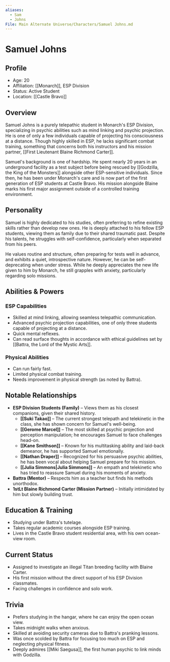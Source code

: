 ```yaml
---
aliases:
  - Sam
  - Johns
File: Main Alternate Universe/Characters/Samuel Johns.md
---
```


# **Samuel Johns**

## Profile

- Age: 20
- Affiliation: [[Monarch]], ESP Division
- Status: Active Student
- Location: [[Castle Bravo]]

## Overview

Samuel Johns is a purely telepathic student in Monarch's ESP Division, specializing in psychic abilities such as mind linking and psychic projection. He is one of only a few individuals capable of projecting his consciousness at a distance. Though highly skilled in ESP, he lacks significant combat training, something that concerns both his instructors and his mission partner, [[First Lieutenant Blaine Richmond Carter]].

Samuel's background is one of hardship. He spent nearly 20 years in an underground facility as a test subject before being rescued by [[Godzilla, the King of the Monsters]] alongside other ESP-sensitive individuals. Since then, he has been under Monarch's care and is now part of the first generation of ESP students at Castle Bravo. His mission alongside Blaine marks his first major assignment outside of a controlled training environment.

## Personality

Samuel is highly dedicated to his studies, often preferring to refine existing skills rather than develop new ones. He is deeply attached to his fellow ESP students, viewing them as family due to their shared traumatic past. Despite his talents, he struggles with self-confidence, particularly when separated from his peers.

He values routine and structure, often preparing for tests well in advance, and exhibits a quiet, introspective nature. However, he can be self-deprecating when under stress. While he deeply appreciates the new life given to him by Monarch, he still grapples with anxiety, particularly regarding solo missions.

## Abilities & Powers

### ESP Capabilities

- Skilled at mind linking, allowing seamless telepathic communication.
- Advanced psychic projection capabilities, one of only three students capable of projecting at a distance.
- Quick mental reflexes.
- Can read surface thoughts in accordance with ethical guidelines set by [[Battra, the Lord of the Mystic Arts]].

### Physical Abilities

- Can run fairly fast.
- Limited physical combat training.
- Needs improvement in physical strength (as noted by Battra).

## Notable Relationships

- **ESP Division Students (Family)** – Views them as his closest companions, given their shared history.
    - **[[Suki Takao]]** – The current strongest telepath and telekinetic in the class, she has shown concern for Samuel's well-being.
    - **[[Gerome Marcel]]** – The most skilled at psychic projection and perception manipulation; he encourages Samuel to face challenges head-on.
    - **[[Kane Smithson]]** – Known for his multitasking ability and laid-back demeanor, he has supported Samuel emotionally.
    - **[[Nathan Draper]]** – Recognized for his persuasive psychic abilities, he has been vocal about helping Samuel prepare for his mission.
    - **[[Julia Simmons|Julia Simmons]]** – An empath and telekinetic who has tried to reassure Samuel during his moments of anxiety.
- **Battra (Mentor)** – Respects him as a teacher but finds his methods unorthodox.
- **1stLt Blaine Richmond Carter (Mission Partner)** – Initially intimidated by him but slowly building trust.

## Education & Training

- Studying under Battra's tutelage.
- Takes regular academic courses alongside ESP training.
- Lives in the Castle Bravo student residential area, with his own ocean-view room.

## Current Status

- Assigned to investigate an illegal Titan breeding facility with Blaine Carter.
- His first mission without the direct support of his ESP Division classmates.
- Facing challenges in confidence and solo work.

## Trivia

- Prefers studying in the hangar, where he can enjoy the open ocean view.
- Takes midnight walks when anxious.
- Skilled at avoiding security cameras due to Battra's pranking lessons.
- Was once scolded by Battra for focusing too much on ESP and neglecting physical fitness.
- Deeply admires [[Miki Saegusa]], the first human psychic to link minds with Godzilla.